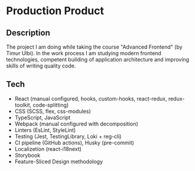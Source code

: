 # Production Product

## Description
The project I am doing while taking the course "Advanced Frontend" (by Timur Ulbi). In the work process I am studying modern frontend technologies, competent building of application architecture and improving skills of writing quality code.

## Tech
* React (manual configured, hooks, custom-hooks, react-redux, redux-toolkit, code-splitting)
* CSS (SCSS, flex, css-modules)
* TypeScript, JavaScript 
* Webpack (manual configured with decomposition)
* Linters (EsLint, StyleLint)
* Testing (Jest, TestingLibrary, Loki + reg-cli)
* СI pipeline (GitHub actions), Husky (pre-commit)
* Localizetion (react-i18next)
* Storybook
* Feature-Sliced Design methodology